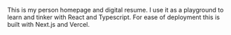 This is my person homepage and digital resume. I use it as a playground to learn and tinker with React and Typescript. For ease of deployment this is built with Next.js and Vercel.
